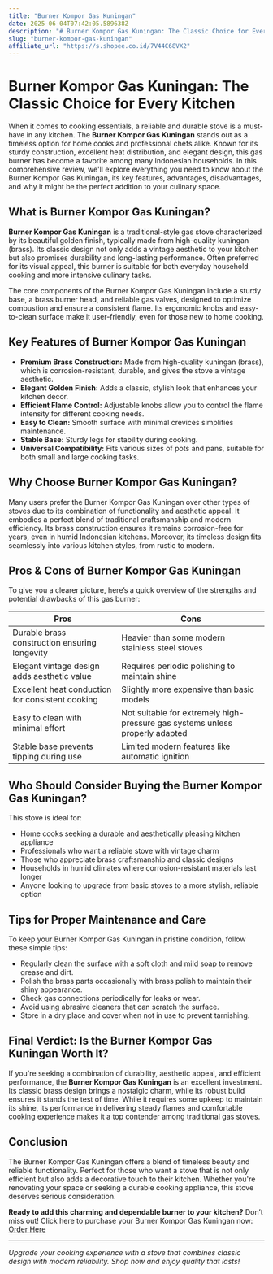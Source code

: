 ```yaml
---
title: "Burner Kompor Gas Kuningan"
date: 2025-06-04T07:42:05.589638Z
description: "# Burner Kompor Gas Kuningan: The Classic Choice for Every Kitchen..."
slug: "burner-kompor-gas-kuningan"
affiliate_url: "https://s.shopee.co.id/7V44C68VX2"
---
```

# Burner Kompor Gas Kuningan: The Classic Choice for Every Kitchen

When it comes to cooking essentials, a reliable and durable stove is a must-have in any kitchen. The **Burner Kompor Gas Kuningan** stands out as a timeless option for home cooks and professional chefs alike. Known for its sturdy construction, excellent heat distribution, and elegant design, this gas burner has become a favorite among many Indonesian households. In this comprehensive review, we'll explore everything you need to know about the Burner Kompor Gas Kuningan, its key features, advantages, disadvantages, and why it might be the perfect addition to your culinary space.

## What is Burner Kompor Gas Kuningan?

**Burner Kompor Gas Kuningan** is a traditional-style gas stove characterized by its beautiful golden finish, typically made from high-quality kuningan (brass). Its classic design not only adds a vintage aesthetic to your kitchen but also promises durability and long-lasting performance. Often preferred for its visual appeal, this burner is suitable for both everyday household cooking and more intensive culinary tasks.

The core components of the Burner Kompor Gas Kuningan include a sturdy base, a brass burner head, and reliable gas valves, designed to optimize combustion and ensure a consistent flame. Its ergonomic knobs and easy-to-clean surface make it user-friendly, even for those new to home cooking.

## Key Features of Burner Kompor Gas Kuningan

- **Premium Brass Construction:** Made from high-quality kuningan (brass), which is corrosion-resistant, durable, and gives the stove a vintage aesthetic.
- **Elegant Golden Finish:** Adds a classic, stylish look that enhances your kitchen decor.
- **Efficient Flame Control:** Adjustable knobs allow you to control the flame intensity for different cooking needs.
- **Easy to Clean:** Smooth surface with minimal crevices simplifies maintenance.
- **Stable Base:** Sturdy legs for stability during cooking.
- **Universal Compatibility:** Fits various sizes of pots and pans, suitable for both small and large cooking tasks.

## Why Choose Burner Kompor Gas Kuningan?

Many users prefer the Burner Kompor Gas Kuningan over other types of stoves due to its combination of functionality and aesthetic appeal. It embodies a perfect blend of traditional craftsmanship and modern efficiency. Its brass construction ensures it remains corrosion-free for years, even in humid Indonesian kitchens. Moreover, its timeless design fits seamlessly into various kitchen styles, from rustic to modern.

## Pros & Cons of Burner Kompor Gas Kuningan

To give you a clearer picture, here’s a quick overview of the strengths and potential drawbacks of this gas burner:

| **Pros** | **Cons** |
|------------|------------|
| Durable brass construction ensuring longevity | Heavier than some modern stainless steel stoves |
| Elegant vintage design adds aesthetic value | Requires periodic polishing to maintain shine |
| Excellent heat conduction for consistent cooking | Slightly more expensive than basic models |
| Easy to clean with minimal effort | Not suitable for extremely high-pressure gas systems unless properly adapted |
| Stable base prevents tipping during use | Limited modern features like automatic ignition |

## Who Should Consider Buying the Burner Kompor Gas Kuningan?

This stove is ideal for:

- Home cooks seeking a durable and aesthetically pleasing kitchen appliance
- Professionals who want a reliable stove with vintage charm
- Those who appreciate brass craftsmanship and classic designs
- Households in humid climates where corrosion-resistant materials last longer
- Anyone looking to upgrade from basic stoves to a more stylish, reliable option

## Tips for Proper Maintenance and Care

To keep your Burner Kompor Gas Kuningan in pristine condition, follow these simple tips:

- Regularly clean the surface with a soft cloth and mild soap to remove grease and dirt.
- Polish the brass parts occasionally with brass polish to maintain their shiny appearance.
- Check gas connections periodically for leaks or wear.
- Avoid using abrasive cleaners that can scratch the surface.
- Store in a dry place and cover when not in use to prevent tarnishing.

## Final Verdict: Is the Burner Kompor Gas Kuningan Worth It?

If you're seeking a combination of durability, aesthetic appeal, and efficient performance, the **Burner Kompor Gas Kuningan** is an excellent investment. Its classic brass design brings a nostalgic charm, while its robust build ensures it stands the test of time. While it requires some upkeep to maintain its shine, its performance in delivering steady flames and comfortable cooking experience makes it a top contender among traditional gas stoves.

## Conclusion

The Burner Kompor Gas Kuningan offers a blend of timeless beauty and reliable functionality. Perfect for those who want a stove that is not only efficient but also adds a decorative touch to their kitchen. Whether you're renovating your space or seeking a durable cooking appliance, this stove deserves serious consideration.

**Ready to add this charming and dependable burner to your kitchen?** Don’t miss out! Click here to purchase your Burner Kompor Gas Kuningan now: [Order Here](https://s.shopee.co.id/7V44C68VX2)

---

*Upgrade your cooking experience with a stove that combines classic design with modern reliability. Shop now and enjoy quality that lasts!*